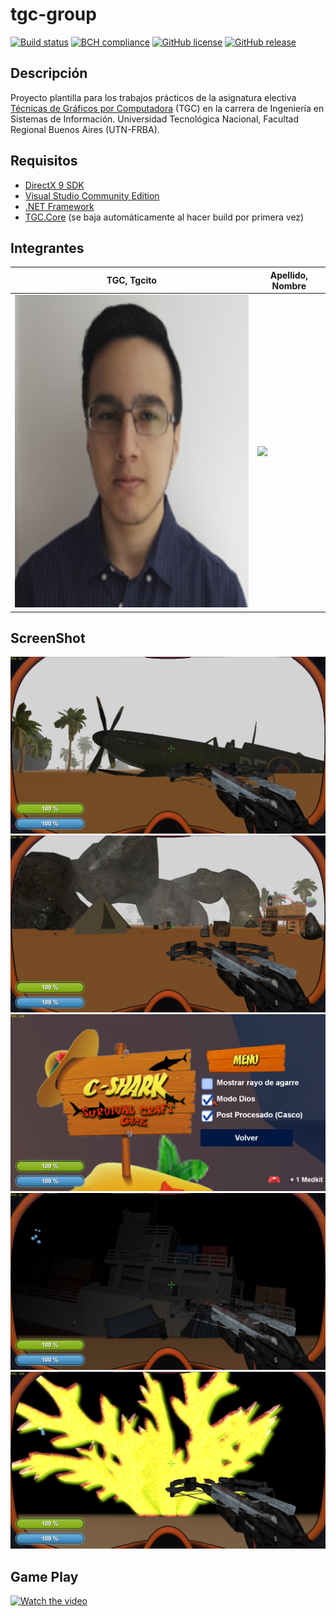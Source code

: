 # tgc-group
[![Build status](https://ci.appveyor.com/api/projects/status/uvyboubq91uhwf3v?svg=true)](https://ci.appveyor.com/project/rejurime/tgc-group)
[![BCH compliance](https://bettercodehub.com/edge/badge/tgc-utn/tgc-group?branch=master)](https://bettercodehub.com/)
[![GitHub license](https://img.shields.io/github/license/tgc-utn/tgc-group.svg)](https://github.com/tgc-utn/tgc-group/blob/master/LICENSE)
[![GitHub release](https://img.shields.io/github/release/tgc-utn/tgc-group.svg)](https://github.com/tgc-utn/tgc-group/releases)

## Descripción
Proyecto plantilla para los trabajos prácticos de la asignatura electiva [Técnicas de Gráficos por Computadora](http://tgc-utn.github.io/) (TGC) en la carrera de Ingeniería en Sistemas de Información. Universidad Tecnológica Nacional, Facultad Regional Buenos Aires (UTN-FRBA).

## Requisitos
* [DirectX 9 SDK](http://www.microsoft.com/en-us/download/details.aspx?displaylang=en&id=6812)
* [Visual Studio Community Edition](https://www.visualstudio.com/vs/community)
* [.NET Framework](https://www.microsoft.com/net/download/Windows/run)
* [TGC.Core](https://www.nuget.org/packages/TGC.Core/) (se baja automáticamente al hacer build por primera vez)

## Integrantes ##
TGC, Tgcito  |  Apellido, Nombre
------------ | -------------
<img src="https://raw.githubusercontent.com/salometredici/2019_1C_K3051_CShark/master/screenshots/bruno.jpg" height="500"> | <img src="https://github.com/tgc-utn/tgc-utn.github.io/blob/master/images/trofeotp.png" height="500">

## ScreenShot ##
![screenshot1](https://raw.githubusercontent.com/salometredici/2019_1C_K3051_CShark/master/screenshots/1.png)
![screenshot2](https://raw.githubusercontent.com/salometredici/2019_1C_K3051_CShark/master/screenshots/2.png)
![screenshot3](https://raw.githubusercontent.com/salometredici/2019_1C_K3051_CShark/master/screenshots/3.png)
![screenshot4](https://raw.githubusercontent.com/salometredici/2019_1C_K3051_CShark/master/screenshots/4.png)
![screenshot5](https://raw.githubusercontent.com/salometredici/2019_1C_K3051_CShark/master/screenshots/5.png)

## Game Play ##
[![Watch the video](https://img.youtube.com/vi/UdTJJ6-tSwM/0.jpg)](https://www.youtube.com/watch?v=UdTJJ6-tSwM)

